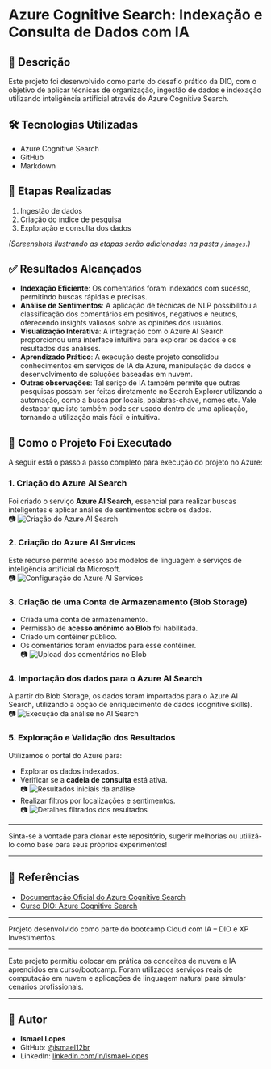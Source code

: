 # Azure Cognitive Search: Indexação e Consulta de Dados com IA

## 📝 Descrição
Este projeto foi desenvolvido como parte do desafio prático da DIO, com o objetivo de aplicar técnicas de organização, ingestão de dados e indexação utilizando inteligência artificial através do Azure Cognitive Search.

## 🛠️ Tecnologias Utilizadas
- Azure Cognitive Search
- GitHub
- Markdown

## 🔄 Etapas Realizadas
1. Ingestão de dados
2. Criação do índice de pesquisa
3. Exploração e consulta dos dados

*(Screenshots ilustrando as etapas serão adicionadas na pasta `/images`.)*

## ✅ Resultados Alcançados
- **Indexação Eficiente**: Os comentários foram indexados com sucesso, permitindo buscas rápidas e precisas.
- **Análise de Sentimentos**: A aplicação de técnicas de NLP possibilitou a classificação dos comentários em positivos, negativos e neutros, oferecendo insights valiosos sobre as opiniões dos usuários.
- **Visualização Interativa**: A integração com o Azure AI Search proporcionou uma interface intuitiva para explorar os dados e os resultados das análises.
- **Aprendizado Prático**: A execução deste projeto consolidou conhecimentos em serviços de IA da Azure, manipulação de dados e desenvolvimento de soluções baseadas em nuvem.
- **Outras observações**: Tal seriço de IA também permite que outras pesquisas possam ser feitas diretamente no Search Explorer utilizando a automação, como a busca por locais, palabras-chave, nomes etc. Vale destacar que isto também pode ser usado dentro de uma aplicação, tornando a utilização mais fácil e intuitiva.

## 🚀 Como o Projeto Foi Executado​

A seguir está o passo a passo completo para execução do projeto no Azure:

### 1. Criação do Azure AI Search

Foi criado o serviço **Azure AI Search**, essencial para realizar buscas inteligentes e aplicar análise de sentimentos sobre os dados.  
📷 ![Criação do Azure AI Search](images/1-criacao-projeto.png)

### 2. Criação do Azure AI Services

Este recurso permite acesso aos modelos de linguagem e serviços de inteligência artificial da Microsoft.  
📷 ![Configuração do Azure AI Services](images/2-configuracao-projeto.png)

### 3. Criação de uma Conta de Armazenamento (Blob Storage)

- Criada uma conta de armazenamento.  
- Permissão de **acesso anônimo ao Blob** foi habilitada.  
- Criado um contêiner público.  
- Os comentários foram enviados para esse contêiner.  
📷 ![Upload dos comentários no Blob](images/3-insercao-comentarios.png)

### 4. Importação dos dados para o Azure AI Search

A partir do Blob Storage, os dados foram importados para o Azure AI Search, utilizando a opção de enriquecimento de dados (cognitive skills).  
📷 ![Execução da análise no AI Search](images/4-execucao-analise.png)

### 5. Exploração e Validação dos Resultados

Utilizamos o portal do Azure para:
- Explorar os dados indexados.  
- Verificar se a **cadeia de consulta** está ativa.  
📷 ![Resultados iniciais da análise](images/5-resultados-analise.png)  
- Realizar filtros por localizações e sentimentos.  
📷 ![Detalhes filtrados dos resultados](images/6-detalhes-resultados.png)

---

Sinta-se à vontade para clonar este repositório, sugerir melhorias ou utilizá-lo como base para seus próprios experimentos!

---

## 📖 Referências
- [Documentação Oficial do Azure Cognitive Search](https://learn.microsoft.com/pt-br/azure/search/search-what-is-azure-search)
- [Curso DIO: Azure Cognitive Search](https://www.dio.me)

---

Projeto desenvolvido como parte do bootcamp Cloud com IA – DIO e XP Investimentos.

---

Este projeto permitiu colocar em prática os conceitos de nuvem e IA aprendidos em curso/bootcamp. Foram utilizados serviços reais de computação em nuvem e aplicações de linguagem natural para simular cenários profissionais.

---

## 🚀 Autor

- **Ismael Lopes**  
- GitHub: [@ismael12br](https://github.com/ismael12br)  
- LinkedIn: [linkedin.com/in/ismael-lopes](https://linkedin.com/in/ismael-lopes)
